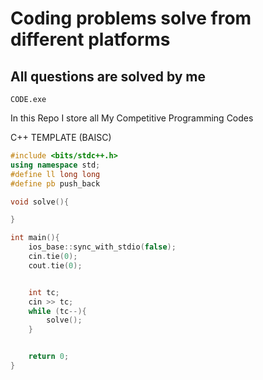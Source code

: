 # Coding problems solve from different platforms
## All questions are solved by me 
` CODE.exe `

In this Repo I store all My Competitive Programming Codes

C++ TEMPLATE (BAISC)
```cpp
#include <bits/stdc++.h>
using namespace std;
#define ll long long
#define pb push_back

void solve(){

}

int main(){
	ios_base::sync_with_stdio(false);
	cin.tie(0);
	cout.tie(0);


    int tc;
    cin >> tc;
    while (tc--){
        solve();
    }


	return 0;
}
```


